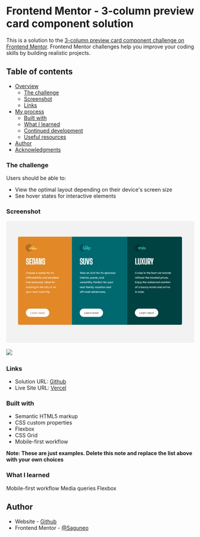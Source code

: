 # Frontend Mentor - 3-column preview card component solution

This is a solution to the [3-column preview card component challenge on Frontend Mentor](https://www.frontendmentor.io/challenges/3column-preview-card-component-pH92eAR2-). Frontend Mentor challenges help you improve your coding skills by building realistic projects. 

## Table of contents

- [Overview](#overview)
  - [The challenge](#the-challenge)
  - [Screenshot](#screenshot)
  - [Links](#links)
- [My process](#my-process)
  - [Built with](#built-with)
  - [What I learned](#what-i-learned)
  - [Continued development](#continued-development)
  - [Useful resources](#useful-resources)
- [Author](#author)
- [Acknowledgments](#acknowledgments)


### The challenge

Users should be able to:

- View the optimal layout depending on their device's screen size
- See hover states for interactive elements

### Screenshot

![](/images/desk-screenshot.jpg)

![](/images/mobile-screenshot2.jpg)

### Links

- Solution URL: [Github](https://github.com/Saguneo/3-Column-Preview)
- Live Site URL: [Vercel](3-column-preview-r8oz23ptc-saguneo.vercel.app)


### Built with

- Semantic HTML5 markup
- CSS custom properties
- Flexbox
- CSS Grid
- Mobile-first workflow

**Note: These are just examples. Delete this note and replace the list above with your own choices**

### What I learned

Mobile-first workflow
Media queries
Flexbox

## Author

- Website - [Github](https://github.com/Saguneo)
- Frontend Mentor - [@Saguneo](https://www.frontendmentor.io/profile/Saguneo)


